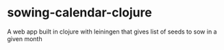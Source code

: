 # sowing-calendar-clojure
A web app built in clojure with leiningen that gives list of seeds to sow in a given month

